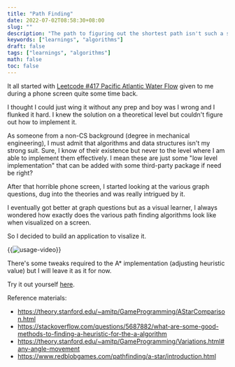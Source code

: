 ```yaml
---
title: "Path Finding"
date: 2022-07-02T08:58:30+08:00
slug: ""
description: "The path to figuring out the shortest path isn't such a short one."
keywords: ["learnings", "algorithms"]
draft: false
tags: ["learnings", "algorithms"]
math: false
toc: false
---
```


It all started with [Leetcode #417 Pacific Atlantic Water Flow](https://leetcode.com/problems/pacific-atlantic-water-flow/) given to me during a phone screen quite some time back.

I thought I could just wing it without any prep and boy was I wrong and I flunked it hard. I knew the solution on a theoretical level but couldn't figure out how to implement it.

As someone from a non-CS background (degree in mechanical engineering), I must admit that algorithms and data structures isn't my strong suit. Sure, I know of their existence but never to the level where I am able to implement them effectively. I mean these are just some "low level implementation" that can be added with some third-party package if need be right?

After that horrible phone screen, I started looking at the various graph questions, dug into the theories and was really intrigued by it.

I eventually got better at graph questions but as a visual learner, I always wondered how exactly does the various path finding algorithms look like when visualized on a screen. 

So I decided to build an application to visalize it.

{{<image src="./path-finding.webp" alt="usage-video" position="center" >}}

There's some tweaks required to the A* implementation (adjusting heuristic value) but I will leave it as it for now.

Try it out yourself [here](https://path-finding.jaanhio.me/).

Reference materials:
- https://theory.stanford.edu/~amitp/GameProgramming/AStarComparison.html
- https://stackoverflow.com/questions/5687882/what-are-some-good-methods-to-finding-a-heuristic-for-the-a-algorithm
- https://theory.stanford.edu/~amitp/GameProgramming/Variations.html#any-angle-movement
- https://www.redblobgames.com/pathfinding/a-star/introduction.html